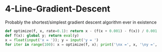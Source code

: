 # 4-Line-Gradient-Descent
Probably the shortest/simplest gradient descent algorithm ever in existence

```py
def optimize(f, x, rate=0.1): return x - (f(x + 0.001) - f(x)) / 0.001 * rate
def f(x): global y; return eval(y)
x = float(input('x = ')); y = input('y = ')
for iter in range(100): x = optimize(f, x); print('\nx =', x, '\ny =', f(x))
  ```
